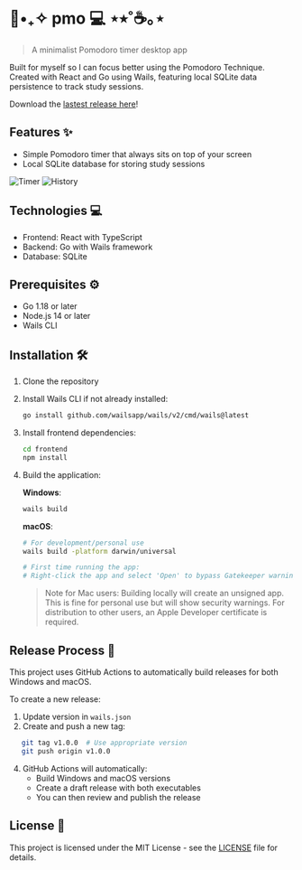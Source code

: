 # 🌿•₊✧ pmo 💻 ⋆⭒˚☕️｡⋆
> A minimalist Pomodoro timer desktop app 

Built for myself so I can focus better using the Pomodoro Technique. Created with React and Go using Wails, featuring local SQLite data persistence to track study sessions. 

Download the [lastest release here](https://github.com/Profilist/pmo/releases/tag/v1.0.0)!

## Features ✨

- Simple Pomodoro timer that always sits on top of your screen
- Local SQLite database for storing study sessions

![Timer](https://i.imgur.com/kshB4xp.png)
![History](https://i.imgur.com/kWgFBf2.png)

## Technologies 💻

- Frontend: React with TypeScript
- Backend: Go with Wails framework
- Database: SQLite

## Prerequisites ⚙️

- Go 1.18 or later
- Node.js 14 or later
- Wails CLI

## Installation 🛠️

1. Clone the repository
2. Install Wails CLI if not already installed:

   ```bash
   go install github.com/wailsapp/wails/v2/cmd/wails@latest
   ```
3. Install frontend dependencies:
   ```bash
   cd frontend
   npm install
   ```
4. Build the application:

   **Windows**:
   ```bash
   wails build
   ```

   **macOS**:
   ```bash
   # For development/personal use
   wails build -platform darwin/universal

   # First time running the app:
   # Right-click the app and select 'Open' to bypass Gatekeeper warning
   ```

   > Note for Mac users: Building locally will create an unsigned app. This is fine for personal use but will show security warnings. For distribution to other users, an Apple Developer certificate is required.

## Release Process 🚀

This project uses GitHub Actions to automatically build releases for both Windows and macOS.

To create a new release:

1. Update version in `wails.json`
2. Create and push a new tag:
```bash
   git tag v1.0.0  # Use appropriate version
   git push origin v1.0.0
   ```
4. GitHub Actions will automatically:
   - Build Windows and macOS versions
   - Create a draft release with both executables
   - You can then review and publish the release

## License 📜
This project is licensed under the MIT License - see the [LICENSE](LICENSE) file for details.
